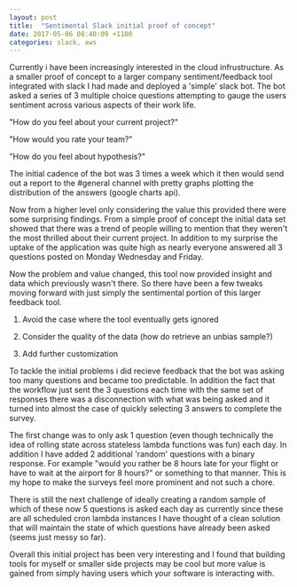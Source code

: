 ```yaml
---
layout: post
title:  "Sentimental Slack initial proof of concept"
date: 2017-05-06 08:40:09 +1100
categories: slack, aws
---
```


Currently i have been increasingly interested in the cloud infrustructure. As a smaller proof of concept to a larger company sentiment/feedback tool integrated with slack I had made and deployed a 'simple' slack bot. The bot asked a series of 3 multiple choice questions attempting to gauge the users sentiment across various aspects of their work life.

"How do you feel about your current project?"

"How would you rate your team?"

"How do you feel about hypothesis?"

The initial cadence of the bot was 3 times a week which it then would send out a report to the #general channel with pretty graphs plotting the distribution of the answers (google charts api). 

Now from a higher level only considering the value this provided there were some surprising findings. From a simple proof of concept the initial data set showed that there was a trend of people willing to mention that they weren't the most thrilled about their current project. In addition to my surprise the uptake of the application was quite high as nearly everyone answered all 3 questions posted on Monday Wednesday and Friday. 

Now the problem and value changed, this tool now provided insight and data which previously wasn't there. So there have been a few tweaks moving forward with just simply the sentimental portion of this larger feedback tool. 

1) Avoid the case where the tool eventually gets ignored

2) Consider the quality of the data (how do retrieve an unbias sample?)

3) Add further customization

To tackle the initial problems i did recieve feedback that the bot was asking too many questions and became too predictable. In addition the fact that the workflow just sent the 3 questions each time with the same set of responses there was a disconnection with what was being asked and it turned into almost the case of quickly selecting 3 answers to complete the survey. 

The first change was to only ask 1 question (even though technically the idea of rolling state across stateless lambda functions was fun) each day. In addition I have added 2 additional 'random' questions with a binary response. For example "would you rather be 8 hours late for your flight or have to wait at the airport for 8 hours?" or something to that manner. This is my hope to make the surveys feel more prominent and not such a chore. 

There is still the next challenge of ideally creating a random sample of which of these now 5 questions is asked each day as currently since these are all scheduled cron lambda instances I have thought of a clean solution that will maintain the state of which questions have already been asked (seems just messy so far). 

Overall this initial project has been very interesting and I found that building tools for myself or smaller side projects may be cool but more value is gained from simply having users which your software is interacting with. 



